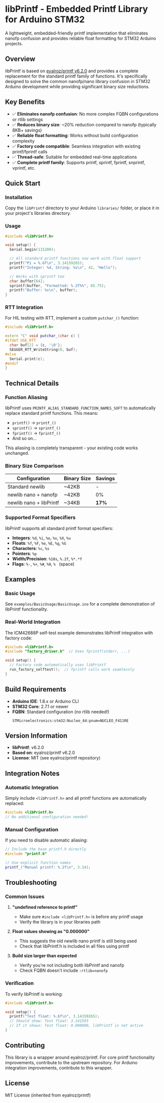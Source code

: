 # libPrintf - Embedded Printf Library for Arduino STM32

A lightweight, embedded-friendly printf implementation that eliminates nanofp confusion and provides reliable float formatting for STM32 Arduino projects.

## Overview

libPrintf is based on [eyalroz/printf v6.2.0](https://github.com/eyalroz/printf) and provides a complete replacement for the standard printf family of functions. It's specifically designed to solve the common nanofp/nano library confusion in STM32 Arduino development while providing significant binary size reductions.

## Key Benefits

- ✅ **Eliminates nanofp confusion**: No more complex FQBN configurations or rtlib settings
- ✅ **Reduces binary size**: ~20% reduction compared to nanofp (typically 8KB+ savings)
- ✅ **Reliable float formatting**: Works without build configuration complexity
- ✅ **Factory code compatible**: Seamless integration with existing printf/fprintf calls
- ✅ **Thread-safe**: Suitable for embedded real-time applications
- ✅ **Complete printf family**: Supports printf, sprintf, fprintf, snprintf, vprintf, etc.

## Quick Start

### Installation

Copy the `libPrintf` directory to your Arduino `libraries/` folder, or place it in your project's libraries directory.

### Usage

```cpp
#include <libPrintf.h>

void setup() {
  Serial.begin(115200);

  // All standard printf functions now work with float support
  printf("Pi = %.6f\n", 3.14159265);
  printf("Integer: %d, String: %s\n", 42, "Hello");

  // Works with sprintf too
  char buffer[64];
  sprintf(buffer, "Formatted: %.2f%%", 85.75);
  printf("Buffer: %s\n", buffer);
}
```

### RTT Integration

For HIL testing with RTT, implement a custom `putchar_()` function:

```cpp
#include <libPrintf.h>

extern "C" void putchar_(char c) {
#ifdef USE_RTT
  char buf[2] = {c, '\0'};
  SEGGER_RTT_WriteString(0, buf);
#else
  Serial.print(c);
#endif
}
```

## Technical Details

### Function Aliasing

libPrintf uses `PRINTF_ALIAS_STANDARD_FUNCTION_NAMES_SOFT` to automatically replace standard printf functions. This means:

- `printf()` → `printf_()`
- `sprintf()` → `sprintf_()`
- `fprintf()` → `fprintf_()`
- And so on...

This aliasing is completely transparent - your existing code works unchanged.

### Binary Size Comparison

| Configuration | Binary Size | Savings |
|---------------|-------------|---------|
| Standard newlib | ~42KB | - |
| newlib nano + nanofp | ~42KB | 0% |
| newlib nano + libPrintf | ~34KB | **17%** |

### Supported Format Specifiers

libPrintf supports all standard printf format specifiers:

- **Integers**: `%d`, `%i`, `%o`, `%x`, `%X`, `%u`
- **Floats**: `%f`, `%F`, `%e`, `%E`, `%g`, `%G`
- **Characters**: `%c`, `%s`
- **Pointers**: `%p`
- **Width/Precision**: `%10s`, `%.2f`, `%*.*f`
- **Flags**: `%-`, `%+`, `%#`, `%0`, `% ` (space)

## Examples

### Basic Usage

See `examples/BasicUsage/BasicUsage.ino` for a complete demonstration of libPrintf functionality.

### Real-World Integration

The ICM42688P self-test example demonstrates libPrintf integration with factory code:

```cpp
#include <libPrintf.h>
#include "factory_driver.h"  // Uses fprintf(stderr, ...)

void setup() {
  // Factory code automatically uses libPrintf
  run_factory_selftest();  // fprintf calls work seamlessly
}
```

## Build Requirements

- **Arduino IDE**: 1.8.x or Arduino CLI
- **STM32 Core**: 2.7.1 or newer
- **FQBN**: Standard configuration (no rtlib needed!)
  ```
  STMicroelectronics:stm32:Nucleo_64:pnum=NUCLEO_F411RE
  ```

## Version Information

- **libPrintf**: v6.2.0
- **Based on**: eyalroz/printf v6.2.0
- **License**: MIT (see eyalroz/printf repository)

## Integration Notes

### Automatic Integration

Simply include `<libPrintf.h>` and all printf functions are automatically replaced:

```cpp
#include <libPrintf.h>
// No additional configuration needed!
```

### Manual Configuration

If you need to disable automatic aliasing:

```cpp
// Include the base printf.h directly
#include "printf.h"

// Use explicit function names
printf_("Manual printf: %.2f\n", 3.14);
```

## Troubleshooting

### Common Issues

1. **"undefined reference to printf"**
   - Make sure `#include <libPrintf.h>` is before any printf usage
   - Verify the library is in your libraries path

2. **Float values showing as "0.000000"**
   - This suggests the old newlib nano printf is still being used
   - Check that libPrintf.h is included in all files using printf

3. **Build size larger than expected**
   - Verify you're not including both libPrintf and nanofp
   - Check FQBN doesn't include `:rtlib=nanofp`

### Verification

To verify libPrintf is working:

```cpp
#include <libPrintf.h>

void setup() {
  printf("Test float: %.6f\n", 3.14159265);
  // Should show: Test float: 3.141593
  // If it shows: Test float: 0.000000, libPrintf is not active
}
```

## Contributing

This library is a wrapper around eyalroz/printf. For core printf functionality improvements, contribute to the upstream repository. For Arduino integration improvements, contribute to this wrapper.

## License

MIT License (inherited from eyalroz/printf)